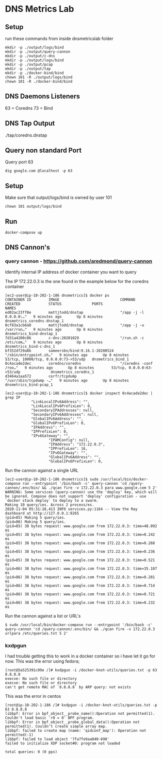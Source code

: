 # DNS Metrics Lab

## Setup
run these commands from inside dnsmetricslab folder
```
mkdir -p ./output/logs/bind
mkdir -p ./output/query-cannon
mkdir -p ./output/c-dns
mkdir -p ./output/logs/bind
mkdir -p ./output/pcap
mkdir -p ./output/tap
mkdir -p ./docker-bind/bind
chown 101 -R ./output/logs/bind
chown 101 -R ./docker-bind/bind
```


## DNS Daemons Listeners
63 = Coredns
73 = Bind


## DNS Tap Output
./tap/coredns.dnstap


## Query non standard Port
Query port 63
```
dig google.com @localhost -p 63
```

## Setup
Make sure that output/logs/bind is owned by user 101
```
chown 101 output/logs/bind
```

## Run
```
docker-compose up
```


## DNS Cannon's

### query cannon - https://github.com/aredmond/query-cannon

Identify internal IP address of docker container you want to query

The IP 172.22.0.3 is the one found in the example below for the coredns container
```
[ec2-user@ip-10-202-1-186 dnsmetrics]$ docker ps
CONTAINER ID        IMAGE                            COMMAND                  CREATED             STATUS              PORTS                                   NAMES
ed02ac23ff8e        mattjtodd/dnstap                 "/app -j -l 0.0.0.0:…"   9 minutes ago       Up 8 minutes                                                dnsmetrics_coredns-dnstap_1
0cf83a1cb6a0        mattjtodd/dnstap                 "/app -j -u /var/run…"   9 minutes ago       Up 8 minutes                                                dnsmetrics_bind-dnstap_1
7d31a4200c86        c-dns:20201029                   "/run.sh -c /etc/com…"   9 minutes ago       Up 8 minutes                                                dnsmetrics_bind-c-dns_1
bf352df29a8b        sameersbn/bind:9.16.1-20200524   "/sbin/entrypoint.sh…"   9 minutes ago       Up 8 minutes        53/tcp, 10000/tcp, 0.0.0.0:73->53/udp   dnsmetrics_bind_1
0c4acade2dec        coredns/coredns                  "/coredns -conf /roo…"   9 minutes ago       Up 8 minutes        53/tcp, 0.0.0.0:63->53/udp              dnsmetrics_coredns_1
d3464a1aa572        corfr/tcpdump                    "/usr/sbin/tcpdump -…"   9 minutes ago       Up 8 minutes                                                dnsmetrics_bind-pcap_1

[ec2-user@ip-10-202-1-186 dnsmetrics]$ docker inspect 0c4acade2dec | grep IP
            "LinkLocalIPv6Address": "",
            "LinkLocalIPv6PrefixLen": 0,
            "SecondaryIPAddresses": null,
            "SecondaryIPv6Addresses": null,
            "GlobalIPv6Address": "",
            "GlobalIPv6PrefixLen": 0,
            "IPAddress": "",
            "IPPrefixLen": 0,
            "IPv6Gateway": "",
                    "IPAMConfig": null,
                    "IPAddress": "172.22.0.3",
                    "IPPrefixLen": 16,
                    "IPv6Gateway": "",
                    "GlobalIPv6Address": "",
                    "GlobalIPv6PrefixLen": 0,
```

Run the cannon against a single URL
```
[ec2-user@ip-10-202-1-186 dnsmetrics]$ sudo /usr/local/bin/docker-compose run --entrypoint '/bin/bash -c' query-cannon 'cd /query-cannon/.env/bin/ && ./qcan fire -v 172.22.0.3 para www.google.com 5 2'
WARNING: Some services (query-cannon) use the 'deploy' key, which will be ignored. Compose does not support 'deploy' configuration - use `docker stack deploy` to deploy to a swarm.
Making 10 query/ies. Across 2 process/es.
2020-11-04 05:31:18,413 INFO services.py:1164 -- View the Ray dashboard at http://127.0.0.1:8265
(pid=85) Making 5 query/ies.
(pid=86) Making 5 query/ies.
(pid=85) 38 bytes request: www.google.com from 172.22.0.3: time=48.092 ms
(pid=85) 38 bytes request: www.google.com from 172.22.0.3: time=0.242 ms
(pid=85) 38 bytes request: www.google.com from 172.22.0.3: time=0.268 ms
(pid=85) 38 bytes request: www.google.com from 172.22.0.3: time=0.236 ms
(pid=85) 38 bytes request: www.google.com from 172.22.0.3: time=0.521 ms
(pid=86) 38 bytes request: www.google.com from 172.22.0.3: time=35.107 ms
(pid=86) 38 bytes request: www.google.com from 172.22.0.3: time=0.281 ms
(pid=86) 38 bytes request: www.google.com from 172.22.0.3: time=0.714 ms
(pid=86) 38 bytes request: www.google.com from 172.22.0.3: time=0.721 ms
(pid=86) 38 bytes request: www.google.com from 172.22.0.3: time=0.232 ms
```

Run the cannon against a list or URL's
```
$ sudo /usr/local/bin/docker-compose run --entrypoint '/bin/bash -c' query-cannon 'cd /query-cannon/.env/bin/ && ./qcan fire -v 172.22.0.3 urlpara /etc/queries.txt 5 2'
``` 

### kxdpgun
I had trouble getting this to work in a docker container so i have let it go for now.  This was the error using fedora;
```
[root@5a525391c09e /]# kxdpgun -i /docker-knot-utils/queries.txt -p 63 8.8.8.8
execve: No such file or directory
execve: No such file or directory
can't get remote MAC of `8.8.8.8` by ARP query: not exists
```

This was the error in centos
```
[root@ip-10-202-1-186 /]# kxdpgun -i /docker-knot-utils/queries.txt -p 63 8.8.8.8
libbpf: Error in bpf_object__probe_name():Operation not permitted(1). Couldn't load basic 'r0 = 0' BPF program.
libbpf: Error in bpf_object__probe_global_data():Operation not permitted(1). Couldn't create simple array map.
libbpf: failed to create map (name: 'qidconf_map'): Operation not permitted(-1)
libbpf: failed to load object '7fa7fe9aa040-698'
failed to initialize XDP socket#0: program not loaded

total queries: 0 (0 pps)
```
